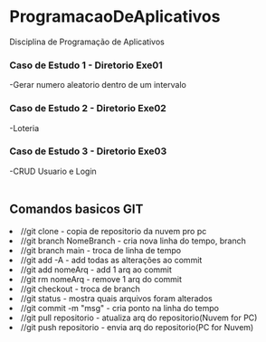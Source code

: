 # ProgramacaoDeAplicativos
Disciplina de Programação de Aplicativos

<h3>Caso de Estudo 1 - Diretorio Exe01</h3>
    -Gerar numero aleatorio dentro de um intervalo

<h3>Caso de Estudo 2 - Diretorio Exe02</h3>
    -Loteria

<h3>Caso de Estudo 3 - Diretorio Exe03</h3>
    -CRUD Usuario e Login
<br>
<br>
<h2>Comandos basicos GIT</h2>
<div>
<li>//git clone - copia de repositorio da nuvem pro pc</li>
<li>//git branch NomeBranch - cria nova linha do tempo, branch</li>
<li>//git branch main - troca de linha de tempo</li>
<li>//git add -A - add todas as alterações ao commit</li>
<li>//git add nomeArq - add 1 arq ao commit</li>
<li>//git rm nomeArq - remove 1 arq do commit</li>
<li>//git checkout - troca de branch</li>
<li>//git status - mostra quais arquivos foram alterados</li>
<li>//git commit -m "msg" - cria ponto na linha do tempo</li>
<li>//git pull repositorio - atualiza arq do repositorio(Nuvem for PC)</li>
<li>//git push repositorio - envia arq do repositorio(PC for Nuvem)</li>
</div>